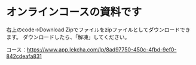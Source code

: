 # オンラインコースの資料です

右上のcode→Download Zipでファイルをzipファイルとしてダウンロードできます。
ダウンロードしたら、「解凍」してください。

コース：https://www.app.lekcha.com/lp/8ad97750-450c-4fbd-9ef0-842cdeafa831
